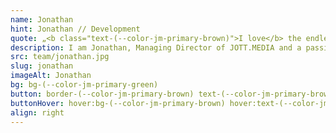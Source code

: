 ```yaml
---
name: Jonathan
hint: Jonathan // Development
quote: „<b class="text-(--color-jm-primary-brown)">I love</b> the endless creativity, of <b>enriching the world</b> with my hands and my MacBook.“
description: I am Jonathan, Managing Director of JOTT.MEDIA and a passionate developer and programmer. My training as a media designer and my award as German champion in web design have paved my way into the world of digital creativity. With a certification in Vue, I bring technical expertise and innovative ideas to every project. In my spare time, I train my dog and spend quality time with my family. ‘I am inspired by the endless creativity of enriching the world with my hands and my MacBook.’ This enthusiasm drives me to constantly develop new and creative solutions and inspire our customers.
src: team/jonathan.jpg
slug: jonathan
imageAlt: Jonathan
bg: bg-(--color-jm-primary-green)
button: border-(--color-jm-primary-brown) text-(--color-jm-primary-brown)
buttonHover: hover:bg-(--color-jm-primary-brown) hover:text-(--color-jm-secondary-white) hover:border-(--color-jm-primary-brown)
align: right
---
```

